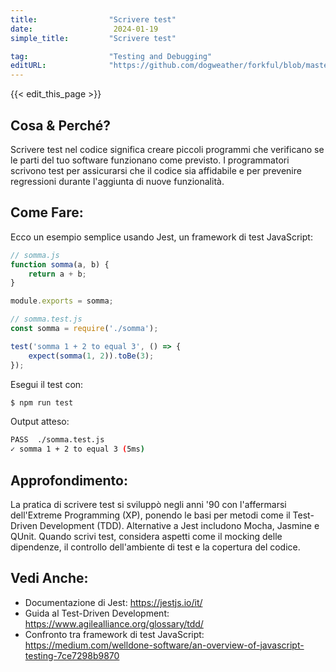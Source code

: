 ```yaml
---
title:                "Scrivere test"
date:                  2024-01-19
simple_title:         "Scrivere test"

tag:                  "Testing and Debugging"
editURL:              "https://github.com/dogweather/forkful/blob/master/content/it/javascript/writing-tests.md"
---
```


{{< edit_this_page >}}

## Cosa & Perché?
Scrivere test nel codice significa creare piccoli programmi che verificano se le parti del tuo software funzionano come previsto. I programmatori scrivono test per assicurarsi che il codice sia affidabile e per prevenire regressioni durante l'aggiunta di nuove funzionalità.

## Come Fare:
Ecco un esempio semplice usando Jest, un framework di test JavaScript:

```Javascript
// somma.js
function somma(a, b) {
    return a + b;
}

module.exports = somma;
```

```Javascript
// somma.test.js
const somma = require('./somma');

test('somma 1 + 2 to equal 3', () => {
    expect(somma(1, 2)).toBe(3);
});
```

Esegui il test con:

```bash
$ npm run test
```

Output atteso:

```bash
PASS  ./somma.test.js
✓ somma 1 + 2 to equal 3 (5ms)
```

## Approfondimento:
La pratica di scrivere test si sviluppò negli anni '90 con l'affermarsi dell'Extreme Programming (XP), ponendo le basi per metodi come il Test-Driven Development (TDD). Alternative a Jest includono Mocha, Jasmine e QUnit. Quando scrivi test, considera aspetti come il mocking delle dipendenze, il controllo dell'ambiente di test e la copertura del codice.

## Vedi Anche:
- Documentazione di Jest: https://jestjs.io/it/
- Guida al Test-Driven Development: https://www.agilealliance.org/glossary/tdd/
- Confronto tra framework di test JavaScript: https://medium.com/welldone-software/an-overview-of-javascript-testing-7ce7298b9870
